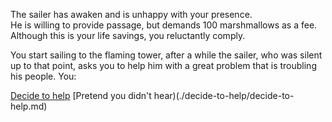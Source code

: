 The sailer has awaken and is unhappy with your presence.  
He is willing to provide passage, but demands 100 marshmallows as a fee.  
Although this is your life savings, you reluctantly comply.

You start sailing to the flaming tower, after a while the sailer, who
was silent up to that point, asks  you to help him with a great
problem that is troubling his people. You:

[Decide to help](./decide-to-help/decide-to-help.md)
[Pretend you didn't hear)(./decide-to-help/decide-to-help.md)